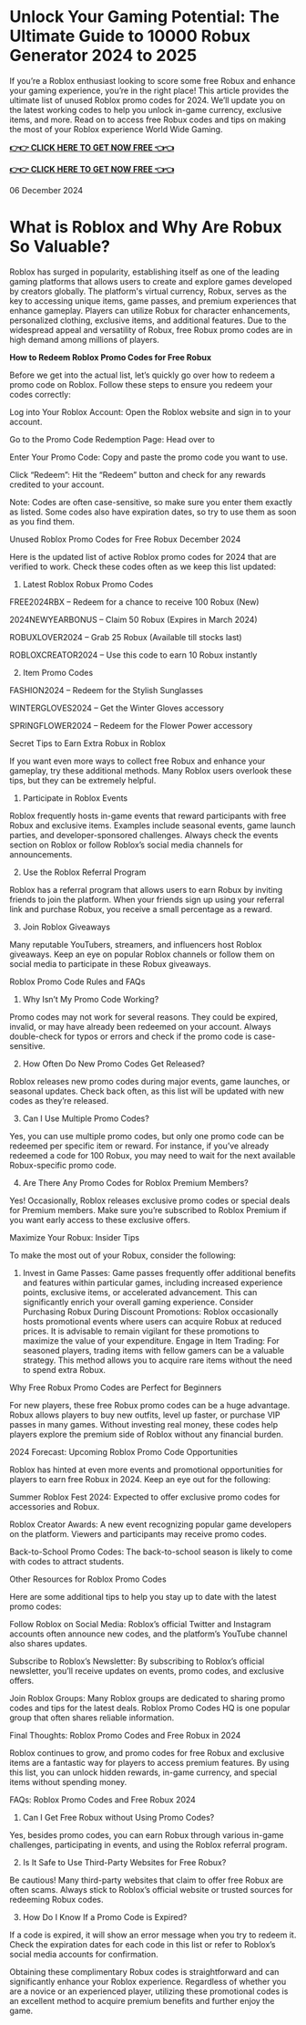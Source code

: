 # Unlock Your Gaming Potential: The Ultimate Guide to 10000 Robux Generator 2024 to 2025

If you’re a Roblox enthusiast looking to score some free Robux and enhance your gaming experience, you’re in the right place! This article provides the ultimate list of unused Roblox promo codes for 2024. We’ll update you on the latest working codes to help you unlock in-game currency, exclusive items, and more. Read on to access free Robux codes and tips on making the most of your Roblox experience World Wide Gaming.

**[👉👉 CLICK HERE TO GET NOW FREE 👈👈](https://tinyurl.com/4zctmhcf)**

**[👉👉 CLICK HERE TO GET NOW FREE 👈👈](https://tinyurl.com/4zctmhcf)**

06 December 2024

# What is Roblox and Why Are Robux So Valuable?

Roblox has surged in popularity, establishing itself as one of the leading gaming platforms that allows users to create and explore games developed by creators globally. The platform's virtual currency, Robux, serves as the key to accessing unique items, game passes, and premium experiences that enhance gameplay. Players can utilize Robux for character enhancements, personalized clothing, exclusive items, and additional features. Due to the widespread appeal and versatility of Robux, free Robux promo codes are in high demand among millions of players.


**How to Redeem Roblox Promo Codes for Free Robux**

Before we get into the actual list, let’s quickly go over how to redeem a promo code on Roblox. Follow these steps to ensure you redeem your codes correctly:

Log into Your Roblox Account: Open the Roblox website and sign in to your account.

Go to the Promo Code Redemption Page: Head over to

Enter Your Promo Code: Copy and paste the promo code you want to use.

Click “Redeem”: Hit the “Redeem” button and check for any rewards credited to your account.

Note: Codes are often case-sensitive, so make sure you enter them exactly as listed. Some codes also have expiration dates, so try to use them as soon as you find them.


Unused Roblox Promo Codes for Free Robux December 2024

Here is the updated list of active Roblox promo codes for 2024 that are verified to work. Check these codes often as we keep this list updated:

1. Latest Roblox Robux Promo Codes

FREE2024RBX – Redeem for a chance to receive 100 Robux (New)

2024NEWYEARBONUS – Claim 50 Robux (Expires in March 2024)

ROBUXLOVER2024 – Grab 25 Robux (Available till stocks last)

ROBLOXCREATOR2024 – Use this code to earn 10 Robux instantly

2. Item Promo Codes

FASHION2024 – Redeem for the Stylish Sunglasses

WINTERGLOVES2024 – Get the Winter Gloves accessory

SPRINGFLOWER2024 – Redeem for the Flower Power accessory

Secret Tips to Earn Extra Robux in Roblox

If you want even more ways to collect free Robux and enhance your gameplay, try these additional methods. Many Roblox users overlook these tips, but they can be extremely helpful.

1. Participate in Roblox Events

Roblox frequently hosts in-game events that reward participants with free Robux and exclusive items. Examples include seasonal events, game launch parties, and developer-sponsored challenges. Always check the events section on Roblox or follow Roblox’s social media channels for announcements.

2. Use the Roblox Referral Program

Roblox has a referral program that allows users to earn Robux by inviting friends to join the platform. When your friends sign up using your referral link and purchase Robux, you receive a small percentage as a reward.

3. Join Roblox Giveaways

Many reputable YouTubers, streamers, and influencers host Roblox giveaways. Keep an eye on popular Roblox channels or follow them on social media to participate in these Robux giveaways.


Roblox Promo Code Rules and FAQs

1. Why Isn’t My Promo Code Working?

Promo codes may not work for several reasons. They could be expired, invalid, or may have already been redeemed on your account. Always double-check for typos or errors and check if the promo code is case-sensitive.

2. How Often Do New Promo Codes Get Released?

Roblox releases new promo codes during major events, game launches, or seasonal updates. Check back often, as this list will be updated with new codes as they’re released.

3. Can I Use Multiple Promo Codes?

Yes, you can use multiple promo codes, but only one promo code can be redeemed per specific item or reward. For instance, if you’ve already redeemed a code for 100 Robux, you may need to wait for the next available Robux-specific promo code.

4. Are There Any Promo Codes for Roblox Premium Members?

Yes! Occasionally, Roblox releases exclusive promo codes or special deals for Premium members. Make sure you’re subscribed to Roblox Premium if you want early access to these exclusive offers.


Maximize Your Robux: Insider Tips

To make the most out of your Robux, consider the following:

1. Invest in Game Passes: Game passes frequently offer additional benefits and features within particular games, including increased experience points, exclusive items, or accelerated advancement. This can significantly enrich your overall gaming experience. Consider Purchasing Robux During Discount Promotions: Roblox occasionally hosts promotional events where users can acquire Robux at reduced prices. It is advisable to remain vigilant for these promotions to maximize the value of your expenditure. Engage in Item Trading: For seasoned players, trading items with fellow gamers can be a valuable strategy. This method allows you to acquire rare items without the need to spend extra Robux.


Why Free Robux Promo Codes are Perfect for Beginners

For new players, these free Robux promo codes can be a huge advantage. Robux allows players to buy new outfits, level up faster, or purchase VIP passes in many games. Without investing real money, these codes help players explore the premium side of Roblox without any financial burden.


2024 Forecast: Upcoming Roblox Promo Code Opportunities

Roblox has hinted at even more events and promotional opportunities for players to earn free Robux in 2024. Keep an eye out for the following:

Summer Roblox Fest 2024: Expected to offer exclusive promo codes for accessories and Robux.

Roblox Creator Awards: A new event recognizing popular game developers on the platform. Viewers and participants may receive promo codes.

Back-to-School Promo Codes: The back-to-school season is likely to come with codes to attract students.


Other Resources for Roblox Promo Codes

Here are some additional tips to help you stay up to date with the latest promo codes:

Follow Roblox on Social Media: Roblox’s official Twitter and Instagram accounts often announce new codes, and the platform’s YouTube channel also shares updates.

Subscribe to Roblox’s Newsletter: By subscribing to Roblox’s official newsletter, you’ll receive updates on events, promo codes, and exclusive offers.

Join Roblox Groups: Many Roblox groups are dedicated to sharing promo codes and tips for the latest deals. Roblox Promo Codes HQ is one popular group that often shares reliable information.


Final Thoughts: Roblox Promo Codes and Free Robux in 2024

Roblox continues to grow, and promo codes for free Robux and exclusive items are a fantastic way for players to access premium features. By using this list, you can unlock hidden rewards, in-game currency, and special items without spending money.


FAQs: Roblox Promo Codes and Free Robux 2024

1. Can I Get Free Robux without Using Promo Codes?

Yes, besides promo codes, you can earn Robux through various in-game challenges, participating in events, and using the Roblox referral program.

2. Is It Safe to Use Third-Party Websites for Free Robux?

Be cautious! Many third-party websites that claim to offer free Robux are often scams. Always stick to Roblox’s official website or trusted sources for redeeming Robux codes.

3. How Do I Know If a Promo Code is Expired?

If a code is expired, it will show an error message when you try to redeem it. Check the expiration dates for each code in this list or refer to Roblox’s social media accounts for confirmation.


Obtaining these complimentary Robux codes is straightforward and can significantly enhance your Roblox experience. Regardless of whether you are a novice or an experienced player, utilizing these promotional codes is an excellent method to acquire premium benefits and further enjoy the game.


